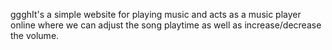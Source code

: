ggghIt's a simple website for playing music and acts as a music player online where we can adjust the song playtime as well as increase/decrease the volume.
